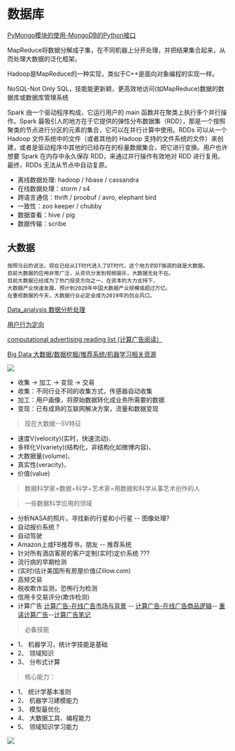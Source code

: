 # 数据库

[PyMongo模块的使用-MongoDB的Python接口](http://blog.topspeedsnail.com/archives/10790)

MapReduce将数据分解成子集，在不同机器上分开处理，并把结果集合起来，从而处理大数据的泛化框架。

Hadoop是MapReduce的一种实现，类似于C++是面向对象编程的实现一样。

NoSQL-Not Only SQL，技能能更新颖，更高效地访问(如MapReduce)数据的数据库或数据库管理系统

Spark 由一个驱动程序构成，它运行用户的 main 函数并在聚类上执行多个并行操作。Spark 最吸引人的地方在于它提供的弹性分布数据集（RDD），那是一个按照聚类的节点进行分区的元素的集合，它可以在并行计算中使用。RDDs 可以从一个 Hadoop 文件系统中的文件（或者其他的 Hadoop 支持的文件系统的文件）来创建，或者是驱动程序中其他的已经存在的标量数据集合，把它进行变换。用户也许想要 Spark 在内存中永久保存 RDD，来通过并行操作有效地对 RDD 进行复用。最终，RDDs 无法从节点中自动复原。

* 离线数据处理: hadoop / hbase / cassandra
* 在线数据处理：storm / s4
* 跨语言通信：thrift / proobuf / avro, elephant bird
* 一致性：zoo keeper / chubby
* 数据查看：hive / pig
* 数据传输：scribe

## 大数据 

    按照马云的说法，现在已经从IT时代进入了DT时代，这个地方的DT强调的就是大数据。
    目前大数据的应用非常广泛，从资讯分发到视频娱乐，大数据无处不在。
    目前大数据已经成为了热门投资方向之一，在资本的大力支持下，
    大数据产业快速发展，预计到2020年中国大数据产业规模或超过万亿。
    在重视数据的今天，大数据行业必定会成为2019年的创业风口。

[Data_analysis 数据分析处理](https://github.com/Choven-Meng/Data_analysis)

[用户行为定向](https://github.com/Shanshan-IC/ComputationalAdvertising/blob/master/3-shou-zhong-ding-xiang.md)

[computational advertising reading list (计算广告阅读）](https://github.com/Ewenwan/ad-reading)

[Big Data 大数据/数据挖掘/推荐系统/机器学习相关资源 ](https://github.com/Ewenwan/Big-Data-Resources/blob/master/README.md)

![](https://github.com/SsLen/blog-backup/raw/5dab2851c5ec8da8d733d5e6c20776f9935ecc7b/source/_posts/%E5%A6%82%E4%BD%95%E6%88%90%E4%B8%BA%E6%95%B0%E6%8D%AE%E7%A7%91%E5%AD%A6%E5%AE%B6live-%E8%AE%B0%E5%BD%95/4.jpg)

* 收集 -> 加工 -> 变现 -> 交易
* 收集：不同行业不同的收集方式，传感器自动收集
* 加工：用户画像，将原始数据转化成业务所需要的数据
* 变现：已有成熟的互联网解决方案，流量和数据变现

> 现在大数据--5V特征

* 速度V(velocity)(实时，快速流动)、
* 多样化V(variety)(结构化，非结构化如微博内容)、
* 大数据量(volume)、
* 真实性(veracity)、
* 价值(value)

> 数据科学家=数据+科学+艺术家=用数据和科学从事艺术创作的人

> 一些数据科学应用的领域

* 分析NASA的照片，寻找新的行星和小行星 -- 图像处理?
* 自动报价系统 ?
* 自动驾驶
* Amazon上或FB推荐书，朋友 -- 推荐系统
* 针对所有酒店客房的客户定制(实时)定价系统 ???
* 流行病的早期检测
* (实时)估计美国所有房屋价值(Zillow.com)
* 高频交易
* 税收欺诈监测，恐怖行为检测
* 信用卡交易评分(欺诈检测)
* 计算广告 [计算广告-在线广告市场与背景](https://github.com/Nianchese/bloop_blog_article/blob/e20332ec9ff19539cc1da78471d03947718daf35/ComputationalAdvertising1.md) -- [计算广告-在线广告商品逻辑](https://github.com/Nianchese/bloop_blog_article/blob/e20332ec9ff19539cc1da78471d03947718daf35/ComputationalAdvertising2.md)-- [重读计算广告](https://github.com/SummerBuger/mblog-source/blob/5919575ae37711ac429a99da1ce44614af1c70d1/source/_posts/%E8%AE%A1%E7%AE%97%E5%B9%BF%E5%91%8A/2018-05-14-%E9%87%8D%E8%AF%BB%E8%AE%A1%E7%AE%97%E5%B9%BF%E5%91%8A.md)--[计算广告笔记](https://github.com/csuncs89/learn-machine-learning/tree/8ceb2467cb2a2def0adb047fa17e4b3c8f5a123e/misc/computational_advertising)



> 必备技能
* 1、 机器学习，统计学技能是基础
* 2、 领域知识
* 3、 分布式计算
> 核心能力：
* 1、 统计学基本准则
* 2、 机器学习建模能力
* 3、 模型最优化
* 4、 大数据工具、编程能力
* 5、 领域知识学习能力

![](https://camo.githubusercontent.com/380896fc351b85f6ec63fae8fc53f06df5ee3705/687474703a2f2f736369656e74697374636166652e636f6d2f626f6f6b2f4669677572652f536b696c6c2e706e67)



